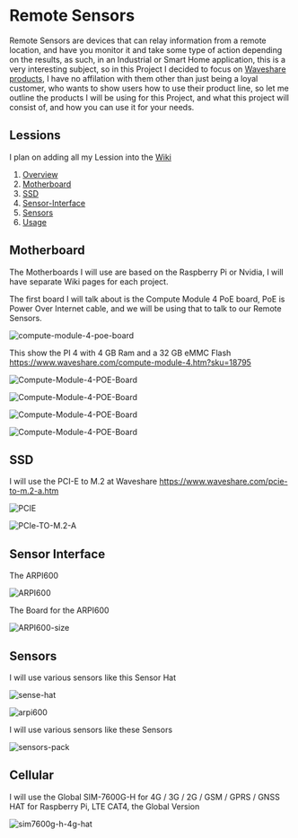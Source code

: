 # Remote Sensors
Remote Sensors are devices that can relay information from a remote location, and have you monitor it and take some type of action depending on the results, as such, in an Industrial or Smart Home application, this is a very interesting subject, so in this Project I decided to focus on [Waveshare products](https://www.waveshare.com/product.htm), I have no affilation with them other than just being a loyal customer, who wants to show users how to use their product line, so let me outline the products I will be using for this Project, and what this project will consist of, and how you can use it for your needs.

## Lessions
I plan on adding all my Lession into the [Wiki](https://github.com/Light-Wizzard/Remote-Sensors/wiki/Lessons)

1. [Overview](https://github.com/Light-Wizzard/Remote-Sensors/wiki/Lessons-Overview)
2. [Motherboard](https://github.com/Light-Wizzard/Remote-Sensors/wiki/Lessons-Motherboard)
3. [SSD](https://github.com/Light-Wizzard/Remote-Sensors/wiki/Lessons-SSD)
4. [Sensor-Interface](https://github.com/Light-Wizzard/Remote-Sensors/wiki/Lessons-Sensor-Interface)
5. [Sensors](https://github.com/Light-Wizzard/Remote-Sensors/wiki/Lessons-Sensors)
6. [Usage](https://github.com/Light-Wizzard/Remote-Sensors/wiki/Lessons-Usage)

## Motherboard
The Motherboards I will use are based on the Raspberry Pi or Nvidia, I will have separate Wiki pages for each project.

The first board I will talk about is the Compute Module 4 PoE board, PoE is Power Over Internet cable, and we will be using that to talk to our Remote Sensors.

![compute-module-4-poe-board](https://github.com/Light-Wizzard/Remote-Sensors/blob/main/images/compute-module-4-poe-board-5.jpeg)

This show the PI 4 with 4 GB Ram and a 32 GB eMMC Flash https://www.waveshare.com/compute-module-4.htm?sku=18795

![Compute-Module-4-POE-Board](https://github.com/Light-Wizzard/Remote-Sensors/blob/main/images/Compute-Module-4-POE-Board-details-1.jpeg)

![Compute-Module-4-POE-Board](https://github.com/Light-Wizzard/Remote-Sensors/blob/main/images/Compute-Module-4-POE-Board-details-5.jpeg)

![Compute-Module-4-POE-Board](https://github.com/Light-Wizzard/Remote-Sensors/blob/main/images/Compute-Module-4-POE-Board-details-intro.jpeg)

![Compute-Module-4-POE-Board](https://github.com/Light-Wizzard/Remote-Sensors/blob/main/images/Compute-Module-4-POE-Board-details-size.jpeg)

## SSD 
I will use the PCI-E to M.2 at Waveshare https://www.waveshare.com/pcie-to-m.2-a.htm 

![PCIE](https://github.com/Light-Wizzard/Remote-Sensors/blob/main/images/pcie-to-m.2-a-5.jpeg)


![PCIe-TO-M.2-A](https://github.com/Light-Wizzard/Remote-Sensors/blob/main/images/PCIe-TO-M.2-A-details-11.jpeg)

## Sensor Interface
The ARPI600

![ARPI600](https://github.com/Light-Wizzard/Remote-Sensors/blob/main/images/ARPI600-intro.jpeg)

The Board for the ARPI600

![ARPI600-size](https://github.com/Light-Wizzard/Remote-Sensors/blob/main/images/ARPI600-size.jpeg)

## Sensors
I will use various sensors like this Sensor Hat

![sense-hat](https://github.com/Light-Wizzard/Remote-Sensors/blob/main/images/sense-hat-b-9.jpeg)

![arpi600](https://github.com/Light-Wizzard/Remote-Sensors/blob/main/images/arpi600-12.jpeg)

I will use various sensors like these Sensors

![sensors-pack](https://github.com/Light-Wizzard/Remote-Sensors/blob/main/images/sensors-pack_l_5.jpeg)

## Cellular
I will use the Global SIM-7600G-H for 4G / 3G / 2G / GSM / GPRS / GNSS HAT for Raspberry Pi, LTE CAT4, the Global Version

![sim7600g-h-4g-hat](https://github.com/Light-Wizzard/Remote-Sensors/blob/main/images/sim7600g-h-4g-hat-7_4.jpeg)

![]()

![]()

![]()
